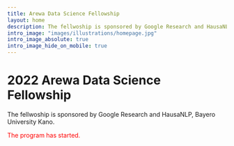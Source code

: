 ```yaml
---
title: Arewa Data Science Fellowship
layout: home
description: The fellwoship is sponsored by Google Research and HausaNLP, Bayero University Kano.
intro_image: "images/illustrations/homepage.jpg"
intro_image_absolute: true
intro_image_hide_on_mobile: true
---
```


# 2022 Arewa Data Science Fellowship

The fellwoship is sponsored by Google Research and HausaNLP, Bayero University Kano. 

<span style="color:red">The program has started.</span>
